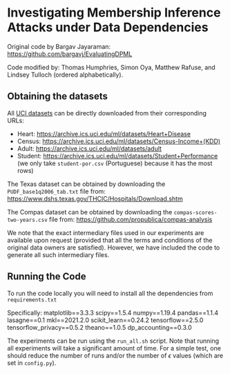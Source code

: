 # Investigating Membership Inference Attacks under Data Dependencies
Original code by Bargav Jayaraman: https://github.com/bargavj/EvaluatingDPML

Code modified by: Thomas Humphries, Simon Oya, Matthew Rafuse, and Lindsey Tulloch (ordered alphabetically).

## Obtaining the datasets
All [UCI datasets](http://archive.ics.uci.edu/ml) can be directly downloaded from their corresponding URLs:
- Heart: https://archive.ics.uci.edu/ml/datasets/Heart+Disease
- Census: https://archive.ics.uci.edu/ml/datasets/Census-Income+(KDD)
- Adult: https://archive.ics.uci.edu/ml/datasets/adult
- Student: https://archive.ics.uci.edu/ml/datasets/Student+Performance (we only take ```student-por.csv``` (Portuguese) because it has the most rows)

The Texas dataset can be obtained by downloading the ```PUDF_base1q2006_tab.txt``` file from: https://www.dshs.texas.gov/THCIC/Hospitals/Download.shtm

The Compas dataset can be obtained by downloading the ```compas-scores-two-years.csv``` file from: https://github.com/propublica/compas-analysis

We note that the exact intermediary files used in our experiments are available upon request (provided that all the terms and conditions of the original data owners are satisfied). However, we have included the code to generate all such intermediary files.

## Running the Code

To run the code locally you will need to install all the dependencies from ```requirements.txt``` 

Specifically: 
matplotlib==3.3.3
scipy==1.5.4
numpy==1.19.4
pandas==1.1.4
lasagne==0.1
mkl==2021.2.0
scikit_learn==0.24.2
tensorflow==2.5.0
tensorflow_privacy==0.5.2
theano==1.0.5
dp_accounting==0.3.0

The experiments can be run using the ```run_all.sh``` script. Note that running all experiments will take a significant amount of time. For a simple test, one should reduce the number of runs and/or the number of $`\epsilon`$ values (which are set in ```config.py```).
